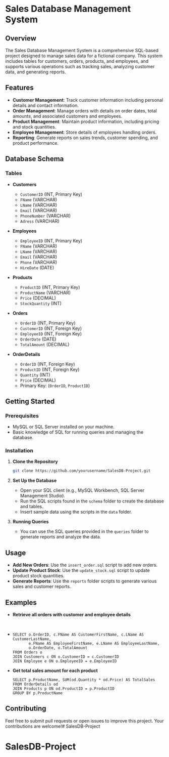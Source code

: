 # Sales Database Management System

## Overview

The Sales Database Management System is a comprehensive SQL-based project designed to manage sales data for a fictional company. This system includes tables for customers, orders, products, and employees, and supports various operations such as tracking sales, analyzing customer data, and generating reports.

## Features

- **Customer Management**: Track customer information including personal details and contact information.
- **Order Management**: Manage orders with details on order dates, total amounts, and associated customers and employees.
- **Product Management**: Maintain product information, including pricing and stock quantities.
- **Employee Management**: Store details of employees handling orders.
- **Reporting**: Generate reports on sales trends, customer spending, and product performance.

## Database Schema

### Tables

- **Customers**
  - `CustomerID` (INT, Primary Key)
  - `FName` (VARCHAR)
  - `LName` (VARCHAR)
  - `Email` (VARCHAR)
  - `PhoneNumber` (VARCHAR)
  - `Adress` (VARCHAR)

- **Employees**
  - `EmployeeID` (INT, Primary Key)
  - `FName` (VARCHAR)
  - `LName` (VARCHAR)
  - `Email` (VARCHAR)
  - `Phone` (VARCHAR)
  - `HireDate` (DATE)

- **Products**
  - `ProductID` (INT, Primary Key)
  - `ProductName` (VARCHAR)
  - `Price` (DECIMAL)
  - `StockQuantity` (INT)

- **Orders**
  - `OrderID` (INT, Primary Key)
  - `CustomerID` (INT, Foreign Key)
  - `EmployeeID` (INT, Foreign Key)
  - `OrderDate` (DATE)
  - `TotalAmount` (DECIMAL)

- **OrderDetails**
  - `OrderID` (INT, Foreign Key)
  - `ProductID` (INT, Foreign Key)
  - `Quantity` (INT)
  - `Price` (DECIMAL)
  - Primary Key: (`OrderID`, `ProductID`)

## Getting Started

### Prerequisites

- MySQL or SQL Server installed on your machine.
- Basic knowledge of SQL for running queries and managing the database.

### Installation

1. **Clone the Repository**

   ```bash
   git clone https://github.com/yourusername/SalesDB-Project.git
   ```

2. **Set Up the Database**

   - Open your SQL client (e.g., MySQL Workbench, SQL Server Management Studio).
   - Run the SQL scripts found in the `schema` folder to create the database and tables.
   - Insert sample data using the scripts in the `data` folder.

3. **Running Queries**

   - You can use the SQL queries provided in the `queries` folder to generate reports and analyze the data.

## Usage

- **Add New Orders**: Use the `insert_order.sql` script to add new orders.
- **Update Product Stock**: Use the `update_stock.sql` script to update product stock quantities.
- **Generate Reports**: Use the `reports` folder scripts to generate various sales and customer reports.

## Examples

- **Retrieve all orders with customer and employee details**

​	

- ```
  SELECT o.OrderID, c.FName AS CustomerFirstName, c.LName AS CustomerLastName,
         e.FName AS EmployeeFirstName, e.LName AS EmployeeLastName,
         o.OrderDate, o.TotalAmount
  FROM Orders o
  JOIN Customers c ON o.CustomerID = c.CustomerID
  JOIN Employee e ON o.EmployeeID = e.EmployeeID
  ```

- **Get total sales amount for each product**

  ```
  SELECT p.ProductName, SUM(od.Quantity * od.Price) AS TotalSales
  FROM OrderDetails od
  JOIN Products p ON od.ProductID = p.ProductID
  GROUP BY p.ProductName
  ```

## Contributing

Feel free to submit pull requests or open issues to improve this project. Your contributions are welcome!# SalesDB-Project

# SalesDB-Project

